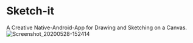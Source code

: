 # Sketch-it
A Creative Native-Android-App for Drawing and Sketching on a Canvas.
![Screenshot_20200528-152414](https://user-images.githubusercontent.com/62837736/83127649-0980f000-a0f8-11ea-96a6-27957fc8867a.jpg)
